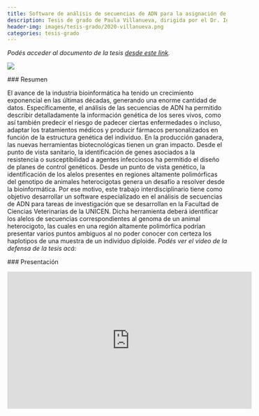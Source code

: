 ```yaml
---
title: Software de análisis de secuencias de ADN para la asignación de genotipos
description: Tesis de grado de Paula Villanueva, dirigida por el Dr. Ignacio Larrabide y la Dra. Marcela Alicia Juliarena
header-img: images/tesis-grado/2020-villanueva.png
categories: tesis-grado
---
```


*Podés acceder al documento de la tesis [desde este link](https://www.ridaa.unicen.edu.ar/items/877a0fe1-74c0-4289-8639-dc7da45055ec).*

<div class="image-post-container">
    <img src="/images/tesis-grado/2020-villanueva.png"/>
</div>

### Resumen

El avance de la industria bioinformática ha tenido un crecimiento exponencial en las últimas décadas, generando una enorme cantidad de datos. Específicamente, el análisis de las secuencias de ADN ha permitido describir detalladamente la información genética de los seres vivos, como así también predecir el riesgo de padecer ciertas enfermedades o incluso, adaptar los tratamientos médicos y producir fármacos personalizados en función de la estructura genética del individuo. En la producción ganadera, las nuevas herramientas biotecnológicas tienen un gran impacto. Desde el punto de vista sanitario, la identificación de genes asociados a la resistencia o susceptibilidad a agentes infecciosos ha permitido el diseño de planes de control genéticos. Desde un punto de vista genético, la identificación de los alelos presentes en regiones altamente polimórficas del genotipo de animales heterocigotas genera un desafío a resolver desde la bioinformática. Por ese motivo, este trabajo interdisciplinario tiene como objetivo desarrollar un software especializado en el análisis de secuencias de ADN para tareas de investigación que se desarrollan en la Facultad de Ciencias Veterinarias de la UNICEN. Dicha herramienta deberá identificar los alelos de secuencias correspondientes al genoma de un animal heterocigoto, las cuales en una región altamente polimórfica podrían presentar varios puntos ambiguos al no poder conocer con certeza los haplotipos de una muestra de un individuo diploide.
*Podés ver el video de la defensa de la tesis acá:*

### Presentación

<iframe width="560" height="315" src="https://www.youtube.com/embed/QdwLRxT2_7g" title="YouTube video player" frameborder="0" allow="accelerometer; autoplay; clipboard-write; encrypted-media; gyroscope; picture-in-picture" allowfullscreen></iframe>